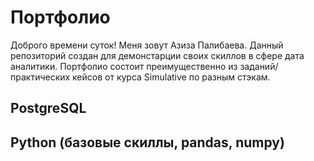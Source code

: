 # Портфолио 

Доброго времени суток!
Меня зовут Азиза Палибаева. Данный репозиторий создан для демонстарции своих скиллов в сфере дата аналитики. 
Портфолио состоит преимущественно из заданий/ практических кейсов от курса Simulative по разным стэкам. 

## PostgreSQL
## Python (базовые скиллы, pandas, numpy)
